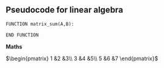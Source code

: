 ## Pseudocode for linear algebra

```python
FUNCTION matrix_sum(A,B):

END FUNCTION
```
**Maths**

$\begin{pmatrix}
1 &2 &3\\
3 &4 &5\\
5 &6 &7
\end{pmatrix}$

